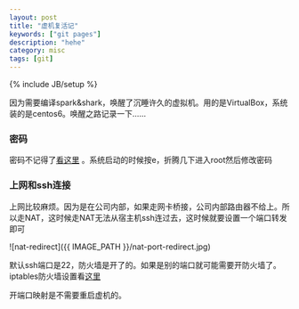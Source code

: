 ```yaml
---
layout: post
title: "虚机复活记"
keywords: ["git pages"]
description: "hehe"
category: misc
tags: [git]
---
```

{% include JB/setup %}

因为需要编译spark&shark，唤醒了沉睡许久的虚拟机。用的是VirtualBox，系统装的是centos6。唤醒之路记录一下……

### 密码

密码不记得了[看这里](http://sdbaby.blog.51cto.com/149645/325242) 。系统启动的时候按e，折腾几下进入root然后修改密码

### 上网和ssh连接

上网比较麻烦。因为是在公司内部，如果走网卡桥接，公司内部路由器不给上。所以走NAT，这时候走NAT无法从宿主机ssh连过去，这时候就要设置一个端口转发即可

![nat-redirect]({{ IMAGE_PATH }}/nat-port-redirect.jpg)

默认ssh端口是22，防火墙是开了的。如果是别的端口就可能需要开防火墙了。iptables防火墙设置看[这里](http://my.oschina.net/blindcat/blog/169657)

开端口映射是不需要重启虚机的。







